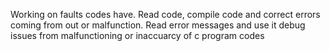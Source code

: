 Working on faults codes have. Read code, compile code and correct errors coming from out or malfunction. 
Read error messages and use it debug issues from malfunctioning or inaccuarcy of c program codes
